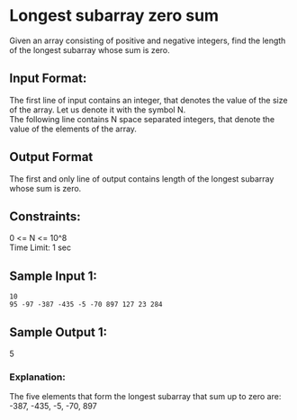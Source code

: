 # Longest subarray zero sum

Given an array consisting of positive and negative integers, find the length of the longest subarray whose sum is zero.  
  
## Input Format:

The first line of input contains an integer, that denotes the value of the size of the array. Let us denote it with the symbol N.  
The following line contains N space separated integers, that denote the value of the elements of the array.  
  
## Output Format
  
The first and only line of output contains length of the longest subarray whose sum is zero.  
  
## Constraints: 
  
0 <= N <= 10^8  
Time Limit: 1 sec  
  
## Sample Input 1:
 ``` 
10   
 95 -97 -387 -435 -5 -70 897 127 23 284  
  ```
## Sample Output 1:  
  
5  
  
### Explanation:
  
The five elements that form the longest subarray that sum up to zero are: -387, -435, -5, -70, 897   

